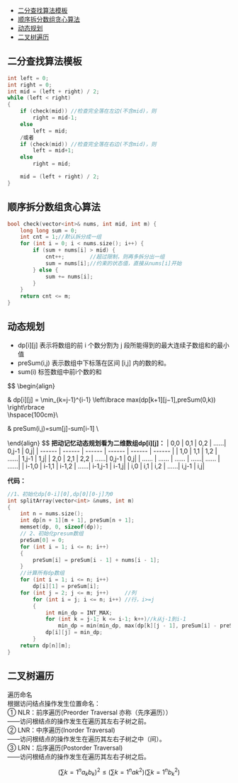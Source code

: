 - [二分查找算法模板](#二分查找算法模板)
- [顺序拆分数组贪心算法](#顺序拆分数组贪心算法)
- [动态规划](#动态规划)
- [二叉树遍历](#二叉树遍历)
## 二分查找算法模板
```c++
int left = 0;
int right = 0;
int mid = (left + right) / 2;
while (left < right)
{
	if (check(mid)) //检查完全落在左边(不含mid)，则
		right = mid-1;
	else
		left = mid;
	/或者
	if (check(mid)) //检查完全落在右边(不含mid)，则
		left = mid+1;
	else
		right = mid;

	mid = (left + right) / 2;
}
```
## 顺序拆分数组贪心算法
```c++
bool check(vector<int>& nums, int mid, int m) {
    long long sum = 0;
    int cnt = 1;//默认拆分成一组
    for (int i = 0; i < nums.size(); i++) {
        if (sum + nums[i] > mid) {
            cnt++;        //超过限制，则再多拆分出一组
            sum = nums[i];//约束的状态值，直接从nums[i]开始
        } else {
            sum += nums[i];
        }
    }
    return cnt <= m;
}
```
## 动态规划
- dp[i][j] 表示将数组的前 i 个数分割为 j 段所能得到的最大连续子数组和的最小值  
- preSum(i,j) 表示数组中下标落在区间 [i,j] 内的数的和。  
- sum(i) 标签数组中前i个数的和

$$
\begin{align} 

&
dp[i][j]  =
\min_{k=j-1}^{i-1}
\left\lbrace 
max(dp[k+1][j−1],preSum(0,k)) 
\right\rbrace  
\hspace{100cm}\\

& preSum(i,j)=sum[j]-sum[i-1] \\

\end{align}
$$
<strong>把动记忆动态规划看为二维数组dp[i][j]：</strong>
| 0,0 | 0,1 | 0,2 | ……| 0,j-1 | 0,j|
| ------ | ------ | ------ | ------ | ------ | ------ |
| 1,0 | 1,1 | 1,2 | ……| 1,j-1 | 1,j|
| 2,0 | 2,1 | 2,2 | ……| 0,j-1 | 0,j|
| …… | …… | …… | ……| …… | ……|
| i-1,0 | i-1,1 | i-1,2 | ……| i-1,j-1 | i-1,j|
| i,0 | i,1 | i,2 | ……| i,j-1 | i,j|

<strong>代码：</strong>
```c++  
//1、初始化dp[0-i][0],dp[0][0-j]为0
int splitArray(vector<int> &nums, int m)
{
    int n = nums.size();
    int dp[n + 1][m + 1], preSum[n + 1];
    memset(dp, 0, sizeof(dp));
    // 2、初始化presum数组
    preSum[0] = 0;
    for (int i = 1; i <= n; i++)
    {
        preSum[i] = preSum[i - 1] + nums[i - 1];
    }
    //计算所有dp数组
    for (int i = 1; i <= n; i++)
        dp[i][1] = preSum[i];
    for (int j = 2; j <= m; j++)     //列
        for (int i = j; i <= n; i++) //行，i>=j
        {
            int min_dp = INT_MAX;
            for (int k = j-1; k <= i-1; k++)//k从j-1到i-1
                min_dp = min(min_dp, max(dp[k][j - 1], preSum[i] - preSum[k]));
            dp[i][j] = min_dp;
        }
    return dp[n][m];
}
```
## 二叉树遍历
遍历命名  
根据访问结点操作发生位置命名：  
① NLR：前序遍历(Preorder Traversal 亦称（先序遍历））  
——访问根结点的操作发生在遍历其左右子树之前。  
② LNR：中序遍历(Inorder Traversal)  
——访问根结点的操作发生在遍历其左右子树之中（间）。  
③ LRN：后序遍历(Postorder Traversal)  
——访问根结点的操作发生在遍历其左右子树之后。

$$\left( \sum{k=1}^n a_k b_k \right)^2 \leq \left( \sum{k=1}^n ak^2 \right) \left( \sum{k=1}^n b_k^2 \right)$$